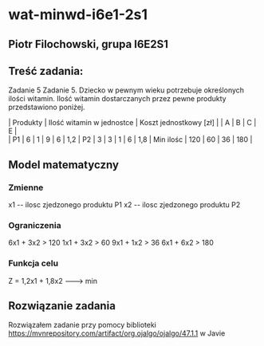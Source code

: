 # wat-minwd-i6e1-2s1

## Piotr Filochowski, grupa I6E2S1


## Treść zadania:
Zadanie 5
Zadanie 5. Dziecko w pewnym wieku potrzebuje określonych ilości witamin. Ilość witamin dostarczanych przez pewne produkty przedstawiono poniżej.

| Produkty	| Ilość witamin w jednostce	| Koszt jednostkowy [zł]
|	          | A	  | B	  | C	  | E       | 	
| P1	      | 6	  | 1	  | 9	  | 6	      | 1,2
| P2	      | 3	  | 3	  | 1	  | 6	      | 1,8
| Min ilośc	| 120	| 60	| 36	| 180	    |


## Model matematyczny

### Zmienne

x1 -- ilosc zjedzonego produktu P1
x2 -- ilosc zjedzonego produktu P2

### Ograniczenia

6x1 + 3x2 > 120
1x1 + 3x2 > 60
9x1 + 1x2 > 36
6x1 + 6x2 > 180

### Funkcja celu

Z = 1,2x1 + 1,8x2 ---> min


## Rozwiązanie zadania

Rozwiązałem zadanie przy pomocy biblioteki https://mvnrepository.com/artifact/org.ojalgo/ojalgo/47.1.1 w Javie




